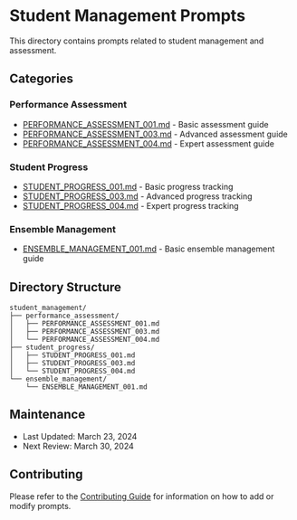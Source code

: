 # Student Management Prompts

This directory contains prompts related to student management and assessment.

## Categories

### Performance Assessment
- [PERFORMANCE_ASSESSMENT_001.md](performance_assessment/PERFORMANCE_ASSESSMENT_001.md) - Basic assessment guide
- [PERFORMANCE_ASSESSMENT_003.md](performance_assessment/PERFORMANCE_ASSESSMENT_003.md) - Advanced assessment guide
- [PERFORMANCE_ASSESSMENT_004.md](performance_assessment/PERFORMANCE_ASSESSMENT_004.md) - Expert assessment guide

### Student Progress
- [STUDENT_PROGRESS_001.md](student_progress/STUDENT_PROGRESS_001.md) - Basic progress tracking
- [STUDENT_PROGRESS_003.md](student_progress/STUDENT_PROGRESS_003.md) - Advanced progress tracking
- [STUDENT_PROGRESS_004.md](student_progress/STUDENT_PROGRESS_004.md) - Expert progress tracking

### Ensemble Management
- [ENSEMBLE_MANAGEMENT_001.md](ensemble_management/ENSEMBLE_MANAGEMENT_001.md) - Basic ensemble management guide

## Directory Structure
```
student_management/
├── performance_assessment/
│   ├── PERFORMANCE_ASSESSMENT_001.md
│   ├── PERFORMANCE_ASSESSMENT_003.md
│   └── PERFORMANCE_ASSESSMENT_004.md
├── student_progress/
│   ├── STUDENT_PROGRESS_001.md
│   ├── STUDENT_PROGRESS_003.md
│   └── STUDENT_PROGRESS_004.md
└── ensemble_management/
    └── ENSEMBLE_MANAGEMENT_001.md
```

## Maintenance
- Last Updated: March 23, 2024
- Next Review: March 30, 2024

## Contributing
Please refer to the [Contributing Guide](../../docs/guides/CONTRIBUTING_GUIDE.md) for information on how to add or modify prompts. 